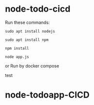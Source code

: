 # node-todo-cicd

Run these commands:


`sudo apt install nodejs`


`sudo apt install npm`


`npm install`

`node app.js`

or Run by docker compose

test

# node-todoapp-CICD
